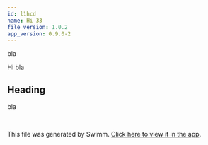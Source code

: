 ```yaml
---
id: l1hcd
name: Hi 33
file_version: 1.0.2
app_version: 0.9.0-2
---
```


bla

Hi bla

## Heading

bla

<br/>

This file was generated by Swimm. [Click here to view it in the app](http://localhost:5000/repos/ls4DA2fLasmQuEbT4ipw/docs/l1hcd).